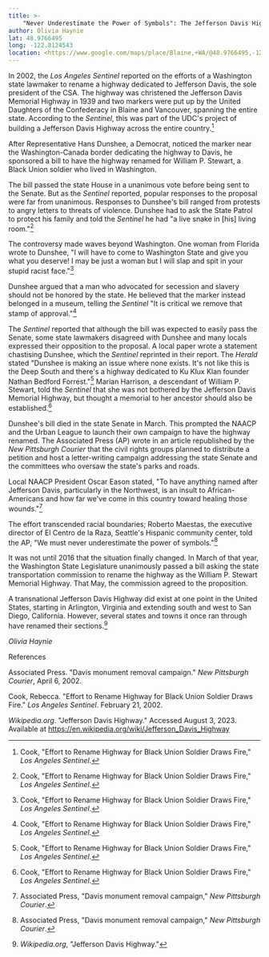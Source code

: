```yaml
---
title: >-
    "Never Underestimate the Power of Symbols": The Jefferson Davis Highway in Washington State
author: Olivia Haynie
lat: 48.9766495
long: -122.8124543
location: <https://www.google.com/maps/place/Blaine,+WA/@48.9766495,-122.8124543,12z/data=!3m1!4b1!4m6!3m5!1s0x5485c1359fb984e7:0x6ddc7f512f77d8cc!8m2!3d48.993723!4d-122.7471191!16zL20vMDEwdnBr?entry=ttu>
---
```


In 2002, the *Los Angeles Sentinel* reported on the efforts of a
Washington state lawmaker to rename a highway dedicated to Jefferson
Davis, the sole president of the CSA. The highway was christened the
Jefferson Davis Memorial Highway in 1939 and two markers were put up by
the United Daughters of the Confederacy in Blaine and Vancouver,
spanning the entire state. According to the *Sentinel*, this was part of
the UDC's project of building a Jefferson Davis Highway across the
entire country.[^1]

After Representative Hans Dunshee, a Democrat, noticed the marker near
the Washington-Canada border dedicating the highway to Davis, he
sponsored a bill to have the highway renamed for William P. Stewart, a
Black Union soldier who lived in Washington.

The bill passed the state House in a unanimous vote before being sent to
the Senate. But as the *Sentinel* reported, popular responses to the
proposal were far from unanimous. Responses to Dunshee's bill ranged
from protests to angry letters to threats of violence. Dunshee had to
ask the State Patrol to protect his family and told the *Sentinel* he
had "a live snake in \[his\] living room."[^2]

The controversy made waves beyond Washington. One woman from Florida
wrote to Dunshee, "I will have to come to Washington State and give you
what you deserve! I may be just a woman but I will slap and spit in your
stupid racist face."[^3]

Dunshee argued that a man who advocated for secession and slavery should
not be honored by the state. He believed that the marker instead
belonged in a museum, telling the *Sentinel* "It is critical we remove
that stamp of approval."[^4]

The *Sentinel* reported that although the bill was expected to easily
pass the Senate, some state lawmakers disagreed with Dunshee and many
locals expressed their opposition to the proposal. A local paper wrote a
statement chastising Dunshee, which the *Sentinel* reprinted in their
report. The *Herald* stated "Dunshee is making an issue where none
exists. It's not like this is the Deep South and there's a highway
dedicated to Ku Klux Klan founder Nathan Bedford Forrest."[^5] Marian
Harrison, a descendant of William P. Stewart, told the *Sentinel* that
she was not bothered by the Jefferson Davis Memorial Highway, but
thought a memorial to her ancestor should also be established.[^6]

Dunshee's bill died in the state Senate in March. This prompted the
NAACP and the Urban League to launch their own campaign to have the
highway renamed. The Associated Press (AP) wrote in an article
republished by the *New Pittsburgh Courier* that the civil rights groups
planned to distribute a petition and host a letter-writing campaign
addressing the state Senate and the committees who oversaw the state's
parks and roads.

Local NAACP President Oscar Eason stated, "To have anything named after
Jefferson Davis, particularly in the Northwest, is an insult to
African-Americans and how far we've come in this country toward healing
those wounds."[^7]

The effort transcended racial boundaries; Roberto Maestas, the executive
director of El Centro de la Raza, Seattle's Hispanic community center,
told the AP, "We must never underestimate the power of symbols."[^8]

It was not until 2016 that the situation finally changed. In March of
that year, the Washington State Legislature unanimously passed a bill
asking the state transportation commission to rename the highway as the
William P. Stewart Memorial Highway. That May, the commission agreed to
the proposition.

A transnational Jefferson Davis Highway did exist at one point in the
United States, starting in Arlington, Virginia and extending south and
west to San Diego, California. However, several states and towns it once
ran through have renamed their sections.[^9]

*Olivia Haynie*

References

Associated Press. "Davis monument removal campaign." *New Pittsburgh
Courier*, April 6, 2002.

Cook, Rebecca. "Effort to Rename Highway for Black Union Soldier Draws
Fire." *Los Angeles Sentinel*. February 21, 2002.

*Wikipedia.org*. "Jefferson Davis Highway." Accessed August 3, 2023.
Available at https://en.wikipedia.org/wiki/Jefferson_Davis_Highway

[^1]: Cook, "Effort to Rename Highway for Black Union Soldier Draws
    Fire," *Los Angeles Sentinel*.

[^2]: Cook, "Effort to Rename Highway for Black Union Soldier Draws
    Fire," *Los Angeles Sentinel*.

[^3]: Cook, "Effort to Rename Highway for Black Union Soldier Draws
    Fire," *Los Angeles Sentinel*.

[^4]: Cook, "Effort to Rename Highway for Black Union Soldier Draws
    Fire," *Los Angeles Sentinel*.

[^5]: Cook, "Effort to Rename Highway for Black Union Soldier Draws
    Fire," *Los Angeles Sentinel*.

[^6]: Cook, "Effort to Rename Highway for Black Union Soldier Draws
    Fire," *Los Angeles Sentinel*.

[^7]: Associated Press, "Davis monument removal campaign," *New
    Pittsburgh Courier*.

[^8]: Associated Press, "Davis monument removal campaign," *New
    Pittsburgh Courier*.

[^9]: *Wikipedia.org*, "Jefferson Davis Highway."
